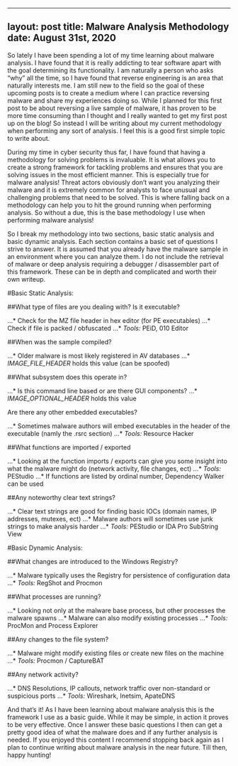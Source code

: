 
---
layout: post
title: Malware Analysis Methodology
date: August 31st, 2020
---

So lately I have been spending a lot of my time learning about malware analysis. I have found that it is really addicting to tear software apart with the goal determining its functionality. I am naturally a person who asks “why” all the time, so I have found that reverse engineering is an area that naturally interests me. I am still new to the field so the goal of these upcoming posts is to create a medium where I can practice reversing malware and share my experiences doing so. While I planned for this first post to be about reversing a live sample of malware, it has proven to be more time consuming than I thought and I really wanted to get my first post up on the blog! So instead I will be writing about my current methodology when performing any sort of analysis. I feel this is a good first simple topic to write about. 

During my time in cyber security thus far, I have found that having a methodology for solving problems is invaluable. It is what allows you to create a strong framework for tackling problems and ensures that you are solving issues in the most efficient manner. This is especially true for malware analysis! Threat actors obviously don’t want you analyzing their malware and it is extremely common for analysts to face unusual and challenging problems that need to be solved. This is where falling back on a methodology can help you to hit the ground running when performing analysis. So without a due, this is the base methodology I use when performing malware analysis!

So I break my methodology into two sections, basic static analysis and basic dynamic analysis. Each section contains a basic set of questions I strive to answer. It is assumed that you already have the malware sample  in an environment where you can analyze them. I do not include the retrieval of malware or deep analysis requiring a debugger / disassembler part of this framework. These can be in depth and complicated and worth their own writeup. 

#Basic Static Analysis:

##What type of files are you dealing with? Is it executable?

...* Check for the MZ file header in hex editor (for PE executables)
...* Check if file is packed / obfuscated
...* _Tools:_ PEiD, 010 Editor

##When was the sample compiled?

...* Older malware is most likely registered in AV databases
...* *IMAGE_FILE_HEADER* holds this value (can be spoofed)

##What subsystem does this operate in? 

...* Is this command line based or are there GUI components? 
...* *IMAGE_OPTIONAL_HEADER* holds this value

Are there any other embedded executables? 

...* Sometimes malware authors will embed executables in the header of the executable (namly the .rsrc section)
...* _Tools:_ Resource Hacker 

##What functions are imported / exported 

...* Looking at the function imports / exports can give you some insight into what the malware might do (network activity, file changes, ect)
...* _Tools:_ PEStudio 
...* If functions are listed by ordinal number, Dependency Walker can be used

##Any noteworthy clear text strings? 

...* Clear text strings are good for finding basic IOCs (domain names, IP addresses, mutexes, ect)
...* Malware authors will sometimes use junk strings to make analysis harder
...* _Tools:_ PEStudio or IDA Pro SubString View 

#Basic Dynamic Analysis:

##What changes are introduced to the Windows Registry? 

...* Malware typically uses the Registry for persistence of configuration data
...* _Tools:_ RegShot and Procmon 

##What processes are running? 

...* Looking not only at the malware base process, but other processes the malware spawns
...* Malware can also modify existing processes
...* _Tools:_ ProcMon and Process Explorer

##Any changes to the file system?

...* Malware might modify existing files or create new files on the machine
...* _Tools:_ Procmon / CaptureBAT

##Any network activity? 

...* DNS Resolutions, IP callouts, network traffic over non-standard or suspicious ports
...* _Tools:_ Wireshark, Inetsim, ApateDNS

And that’s it! As I have been learning about malware analysis this is the framework I use as a basic guide. While it may be simple, in action it proves to be very effective. Once I answer these basic questions I then can get a pretty good idea of what the malware does and if any further analysis is needed. If you enjoyed this content I recommend stopping back again as I plan to continue writing about malware analysis in the near future. Till then, happy hunting! 





